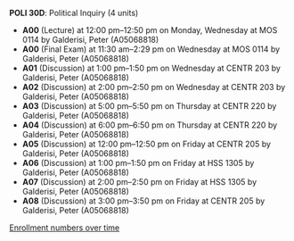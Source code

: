**POLI 30D**: Political Inquiry (4 units)

- **A00** (Lecture) at 12:00 pm–12:50 pm on Monday, Wednesday at MOS 0114 by Galderisi, Peter (A05068818)
- **A00** (Final Exam) at 11:30 am–2:29 pm on Wednesday at MOS 0114 by Galderisi, Peter (A05068818)
- **A01** (Discussion) at 1:00 pm–1:50 pm on Wednesday at CENTR 203 by Galderisi, Peter (A05068818)
- **A02** (Discussion) at 2:00 pm–2:50 pm on Wednesday at CENTR 203 by Galderisi, Peter (A05068818)
- **A03** (Discussion) at 5:00 pm–5:50 pm on Thursday at CENTR 220 by Galderisi, Peter (A05068818)
- **A04** (Discussion) at 6:00 pm–6:50 pm on Thursday at CENTR 220 by Galderisi, Peter (A05068818)
- **A05** (Discussion) at 12:00 pm–12:50 pm on Friday at CENTR 205 by Galderisi, Peter (A05068818)
- **A06** (Discussion) at 1:00 pm–1:50 pm on Friday at HSS 1305 by Galderisi, Peter (A05068818)
- **A07** (Discussion) at 2:00 pm–2:50 pm on Friday at HSS 1305 by Galderisi, Peter (A05068818)
- **A08** (Discussion) at 3:00 pm–3:50 pm on Friday at CENTR 205 by Galderisi, Peter (A05068818)

[Enrollment numbers over time](./POLI30D.tsv)
